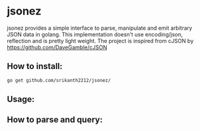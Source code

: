 # jsonez
jsonez provides a simple interface to parse, manipulate and emit arbitrary JSON data in golang. This implementation doesn't use encoding/json, reflection and is pretty light weight. The project is inspired from cJSON by https://github.com/DaveGamble/cJSON 

## How to install:
```bash
go get github.com/srikanth2212/jsonez/
```
## Usage:

## How to parse and query:

